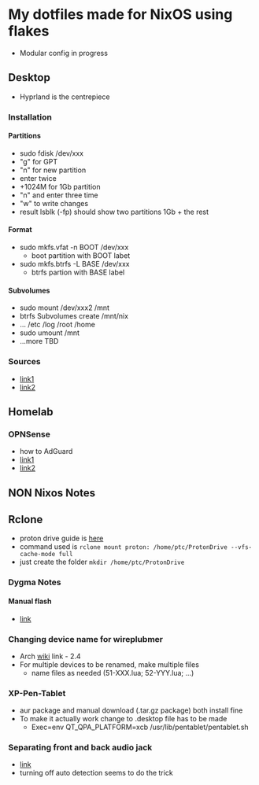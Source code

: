 # My dotfiles made for NixOS using flakes

- Modular config in progress

## Desktop

- Hyprland is the centrepiece

### Installation

#### Partitions 

- sudo fdisk /dev/xxx
- "g" for GPT 
- "n" for new partition
- enter twice
- +1024M for 1Gb partition
- "n" and enter three time
- "w" to write changes
- result lsblk (-fp) should show two partitions 1Gb + the rest

#### Format

- sudo mkfs.vfat -n BOOT /dev/xxx
  - boot partition with BOOT labet
- sudo mkfs.btrfs -L BASE /dev/xxx
  - btrfs partion with BASE label

#### Subvolumes

- sudo mount /dev/xxx2 /mnt
- btrfs Subvolumes create /mnt/nix
- ... /etc /log /root /home
- sudo umount /mnt
- ...more TBD

### Sources

- [link1](https://cnx.gdn/blog/butter/)
- [link2](https://mt-caret.github.io/blog/posts/2020-06-29-optin-state.html)

## Homelab

### OPNSense

- how to AdGuard
- [link1](https://0x2142.com/how-to-set-up-adguard-on-opnsense/?utm_source=YouTube&utm_campaign=opnadguard)
- [link2](https://windgate.net/setup-adguard-home-opnsense-adblocker/)

## NON Nixos Notes

## Rclone

- proton drive guide is [here](https://rclone.org/protondrive/)
- command used is `rclone mount proton: /home/ptc/ProtonDrive --vfs-cache-mode full`
- just create the folder `mkdir /home/ptc/ProtonDrive`

### Dygma Notes

#### Manual flash

- [link](https://github.com/Dygmalab/Bazecor/issues/643#issuecomment-1884763670)

### Changing device name for wireplubmer

- Arch [wiki](https://wiki.archlinux.org/title/WirePlumber) link - 2.4
- For multiple devices to be renamed, make multiple files
  - name files as needed (51-XXX.lua; 52-YYY.lua; ...)

### XP-Pen-Tablet

- aur package and manual download (.tar.gz package) both install fine
- To make it actually work change to .desktop file has to be made
  - Exec=env QT_QPA_PLATFORM=xcb /usr/lib/pentablet/pentablet.sh

### Separating front and back audio jack

- [link](https://discussion.fedoraproject.org/t/how-can-i-disable-front-panel-jack-detection/80957/4)
- turning off auto detection seems to do the trick
